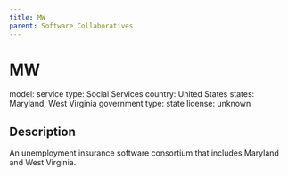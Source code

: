 ```yaml
---
title: MW
parent: Software Collaboratives
---
```


# MW

model: 
service type: Social Services
country: United States
states: Maryland, West Virginia
government type: state
license: unknown

## Description
An unemployment insurance software consortium that includes Maryland and West Virginia.
